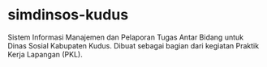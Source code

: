 # simdinsos-kudus
Sistem Informasi Manajemen dan Pelaporan Tugas Antar Bidang untuk Dinas Sosial Kabupaten Kudus. Dibuat sebagai bagian dari kegiatan Praktik Kerja Lapangan (PKL).

